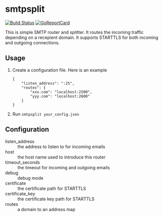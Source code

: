 smtpsplit
=========

[![Build Status](https://travis-ci.org/igrmk/smtpsplit.png)](https://travis-ci.org/igrmk/smtpsplit)
[![GoReportCard](http://goreportcard.com/badge/igrmk/smtpsplit)](http://goreportcard.com/report/igrmk/smtpsplit)

This is simple SMTP router and splitter. It routes the incoming traffic depending on a recepient domain.
It supports STARTTLS for both incoming and outgoing connections.

Usage
-----

1. Create a configuration file. Here is an example
   ```
   {
       "listen_address": ":25",
       "routes": {
           "xxx.com": "localhost:2500",
           "yyy.com": "localhost:2600"
       }
   }
   ```

2. Run `smtpsplit your_config.json`

Configuration
-------------

<dl>

<dt>listen_address</dt>
<dd>the address to listen to for incoming emails</dd>

<dt>host</dt>
<dd>the host name used to introduce this router</dd>

<dt>timeout_seconds</dt>
<dd>the timeout for incoming and outgoing emails</dd>

<dt>debug</dt>
<dd>debug mode</dd>

<dt>certificate</dt>
<dd>the certificate path for STARTTLS</dd>

<dt>certificate_key</dt>
<dd>the certificate key path for STARTTLS</dd>

<dt>routes</dt>
<dd>a domain to an address map</dd>

</dl>
